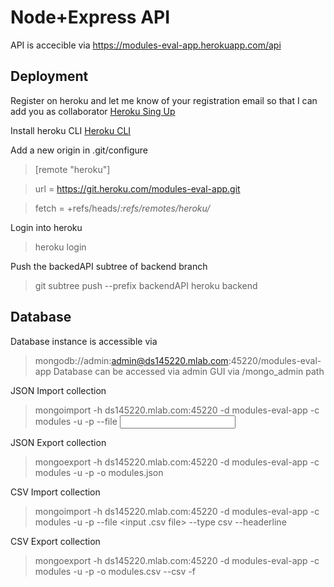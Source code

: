 # Node+Express API
API is accecible via https://modules-eval-app.herokuapp.com/api

## Deployment
Register on heroku and let me know of your registration email so that I can add you as collaborator
[Heroku Sing Up](https://signup.heroku.com/)

Install heroku CLI
[Heroku CLI](https://devcenter.heroku.com/articles/heroku-cli)

Add a new origin in .git/configure
>[remote "heroku"]

>   url = https://git.heroku.com/modules-eval-app.git

>   fetch = +refs/heads/*:refs/remotes/heroku/*

Login into heroku
> heroku login

Push the backedAPI subtree of backend branch
> git subtree push --prefix backendAPI heroku backend

## Database
Database instance is accessible via
> mongodb://admin:admin@ds145220.mlab.com:45220/modules-eval-app
Database can be accessed via admin GUI via /mongo_admin path

JSON Import collection
> mongoimport -h ds145220.mlab.com:45220 -d modules-eval-app -c modules -u <user> -p <password> --file <input file>

JSON Export collection
> mongoexport -h ds145220.mlab.com:45220 -d modules-eval-app -c modules -u <user> -p <password> -o modules.json

CSV Import collection
> mongoimport -h ds145220.mlab.com:45220 -d modules-eval-app -c modules -u <user> -p <password> --file <input .csv file> --type csv --headerline

CSV Export collection
> mongoexport -h ds145220.mlab.com:45220 -d modules-eval-app -c modules -u <user> -p <password> -o modules.csv --csv -f <comma-separated list of field names>
